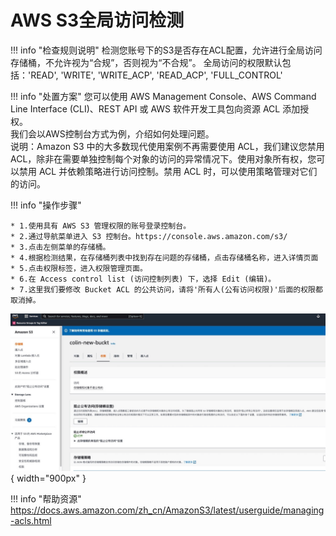 # AWS S3全局访问检测

!!! info "检查规则说明"
    检测您账号下的S3是否存在ACL配置，允许进行全局访问存储桶，不允许视为“合规”，否则视为“不合规”。
    全局访问的权限默认包括：'READ', 'WRITE', 'WRITE_ACP', 'READ_ACP', 'FULL_CONTROL'


!!! info "处置方案" 
    您可以使用 AWS Management Console、AWS Command Line Interface (CLI)、REST API 或 AWS 软件开发工具包向资源 ACL 添加授权。    
    我们会以AWS控制台方式为例，介绍如何处理问题。   
    说明：Amazon S3 中的大多数现代使用案例不再需要使用 ACL，我们建议您禁用 ACL，除非在需要单独控制每个对象的访问的异常情况下。使用对象所有权，您可以禁用 ACL 并依赖策略进行访问控制。禁用 ACL 时，可以使用策略管理对它们的访问。
    



!!! info "操作步骤"

    * 1.使用具有 AWS S3 管理权限的账号登录控制台。
    * 2.通过导航菜单进入 S3 控制台。https://console.aws.amazon.com/s3/
    * 3.点击左侧菜单的存储桶。
    * 4.根据检测结果，在存储桶列表中找到存在问题的存储桶，点击存储桶名称，进入详情页面
    * 5.点击权限标签，进入权限管理页面。
    * 6.在 Access control list (访问控制列表) 下，选择 Edit (编辑)。
    * 7.这里我们要修改 Bucket ACL 的公共访问，请将'所有人(公有访问权限)'后面的权限都取消掉。

![处置方案](../../img/suggest/aws/s3bucketacl.jpg){ width="900px" }


!!! info "帮助资源"
    https://docs.aws.amazon.com/zh_cn/AmazonS3/latest/userguide/managing-acls.html

